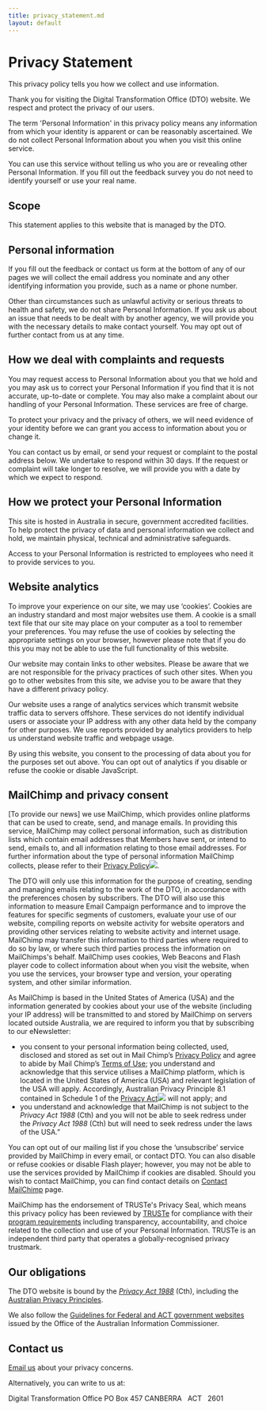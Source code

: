 ```yaml
---
title: privacy_statement.md
layout: default
---
```

Privacy Statement
=================

This privacy policy tells you how we collect and use information.

Thank you for visiting the Digital Transformation Office (DTO) website. We respect and protect the privacy of our users. 

The term 'Personal Information' in this privacy policy means any information from which your identity is apparent or can be reasonably ascertained. We do not collect Personal Information about you when you visit this online service.

You can use this service without telling us who you are or revealing other Personal Information. If you fill out the feedback survey you do not need to identify yourself or use your real name.

Scope
-----

This statement applies to this website that is managed by the DTO.

Personal information
--------------------

If you fill out the feedback or contact us form at the bottom of any of our pages we will collect the email address you nominate and any other identifying information you provide, such as a name or phone number.

Other than circumstances such as unlawful activity or serious threats to health and safety, we do not share Personal Information. If you ask us about an issue that needs to be dealt with by another agency, we will provide you with the necessary details to make contact yourself. You may opt out of further contact from us at any time.

How we deal with complaints and requests
----------------------------------------

You may request access to Personal Information about you that we hold and you may ask us to correct your Personal Information if you find that it is not accurate, up-to-date or complete. You may also make a complaint about our handling of your Personal Information. These services are free of charge.

To protect your privacy and the privacy of others, we will need evidence of your identity before we can grant you access to information about you or change it.

You can contact us by email, or send your request or complaint to the postal address below. We undertake to respond within 30 days. If the request or complaint will take longer to resolve, we will provide you with a date by which we expect to respond.

How we protect your Personal Information
----------------------------------------

This site is hosted in Australia in secure, government accredited facilities. To help protect the privacy of data and personal information we collect and hold, we maintain physical, technical and administrative safeguards.

Access to your Personal Information is restricted to employees who need it to provide services to you.

Website analytics
-----------------

To improve your experience on our site, we may use ‘cookies’. Cookies are an industry standard and most major websites use them. A cookie is a small text file that our site may place on your computer as a tool to remember your preferences. You may refuse the use of cookies by selecting the appropriate settings on your browser, however please note that if you do this you may not be able to use the full functionality of this website.

Our website may contain links to other websites. Please be aware that we are not responsible for the privacy practices of such other sites. When you go to other websites from this site, we advise you to be aware that they have a different privacy policy.

Our website uses a range of analytics services which transmit website traffic data to servers offshore. These services do not identify individual users or associate your IP address with any other data held by the company for other purposes. We use reports provided by analytics providers to help us understand website traffic and webpage usage.

By using this website, you consent to the processing of data about you for the purposes set out above. You can opt out of analytics if you disable or refuse the cookie or disable JavaScript.

MailChimp and privacy consent
-----------------------------

[To provide our news] we use MailChimp, which provides online platforms that can be used to create, send, and manage emails. In providing this service, MailChimp may collect personal information, such as distribution lists which contain email addresses that Members have sent, or intend to send, emails to, and all information relating to those email addresses. For further information about the type of personal information MailChimp collects, please refer to their [Privacy Policy![](https://www.questacon.edu.au/sites/all/themes/questacon/images/external.png)](http://mailchimp.com/legal/privacy/ "undefined  (This is a link to an external site. By following this link you will be leaving the Questacon website.)").

The DTO will only use this information for the purpose of creating, sending and managing emails relating to the work of the DTO, in accordance with the preferences chosen by subscribers. The DTO will also use this information to measure Email Campaign performance and to improve the features for specific segments of customers, evaluate your use of our website, compiling reports on website activity for website operators and providing other services relating to website activity and internet usage. MailChimp may transfer this information to third parties where required to do so by law, or where such third parties process the information on MailChimps's behalf. MailChimp uses cookies, Web Beacons and Flash player code to collect information about when you visit the website, when you use the services, your browser type and version, your operating system, and other similar information.

As MailChimp is based in the United States of America (USA) and the information generated by cookies about your use of the website (including your IP address) will be transmitted to and stored by MailChimp on servers located outside Australia, we are required to inform you that by subscribing to our eNewsletter:

-   you consent to your personal information being collected, used, disclosed and stored as set out in Mail Chimp’s [Privacy Policy](http://mailchimp.com/legal/privacy/) and agree to abide by Mail Chimp’s [Terms of Use](http://mailchimp.com/legal/terms/ "undefined  (This is a link to an external site. By following this link you will be leaving the Questacon website.)"); you understand and acknowledge that this service utilises a MailChimp platform, which is located in the United States of America (USA) and relevant legislation of the USA will apply. Accordingly, Australian Privacy Principle 8.1 contained in Schedule 1 of the [Privacy Act![](https://www.questacon.edu.au/sites/all/themes/questacon/images/external.png)](http://www.oaic.gov.au/privacy/privacy-act/the-privacy-act "undefined  (This is a link to an external site. By following this link you will be leaving the Questacon website.)") will not apply; and
-   you understand and acknowledge that MailChimp is not subject to the *Privacy Act 1988* (Cth) and you will not be able to seek redress under the *Privacy Act 1988* (Cth) but will need to seek redress under the laws of the USA.”

You can opt out of our mailing list if you chose the ‘unsubscribe’ service provided by MailChimp in every email, or contact DTO. You can also disable or refuse cookies or disable Flash player; however, you may not be able to use the services provided by MailChimp if cookies are disabled. Should you wish to contact MailChimp, you can find contact details on [Contact MailChimp](http://mailchimp.com/contact/ "undefined  (This is a link to an external site. By following this link you will be leaving the Questacon website.)") page.

MailChimp has the endorsement of TRUSTe's Privacy Seal, which means this privacy policy has been reviewed by [TRUSTe](http://www.truste.com/ "undefined  (This is a link to an external site. By following this link you will be leaving the Questacon website.)") for compliance with their [program requirements](http://www.truste.com/privacy-program-requirements/ "undefined  (This is a link to an external site. By following this link you will be leaving the Questacon website.)") including transparency, accountability, and choice related to the collection and use of your Personal Information. TRUSTe is an independent third party that operates a globally-recognised privacy trustmark.

Our obligations
---------------

The DTO website is bound by the *[Privacy Act 1988](http://www.comlaw.gov.au/Series/C2004A03712)* (Cth), including the [Australian Privacy Principles](http://\\internal\dfs\group\Project%20Office\eGovernment\Work%20Streams\Standards\02%20Digital%20Design%20Guide\ALPHA%20Content\Standards\Australian%20Privacy%20Principles).

We also follow the [Guidelines for Federal and ACT government websites](http://www.oaic.gov.au/privacy/privacy-resources/privacy-guides/guidelines-for-federal-and-act-government-websites) issued by the Office of the Australian Information Commissioner.

Contact us
----------

[Email us](../engage.md) about your privacy concerns.

Alternatively, you can write to us at:

Digital Transformation Office
PO Box 457
CANBERRA   ACT   2601

 

 

